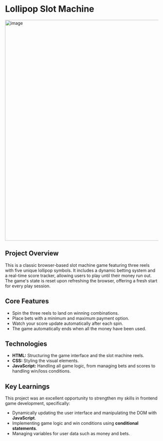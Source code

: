 # Lollipop Slot Machine


<img width="664" height="724" alt="image" src="https://github.com/user-attachments/assets/6a595d5f-190f-429a-8ec8-6b90f54fef93" />


## Project Overview

This is a classic browser-based slot machine game featuring three reels with five unique lollipop symbols. It includes a dynamic betting system and a real-time score tracker, allowing users to play until their money run out. The game's state is reset upon refreshing the browser, offering a fresh start for every play session.

## Core Features

* Spin the three reels to land on winning combinations.
* Place bets with a minimum and maximum payment option.
* Watch your score update automatically after each spin.
* The game automatically ends when all the money have been used.

## Technologies

* **HTML:** Structuring the game interface and the slot machine reels.
* **CSS:** Styling the visual elements.
* **JavaScript:** Handling all game logic, from managing bets and scores to handling win/loss conditions.

## Key Learnings

This project was an excellent opportunity to strengthen my skills in frontend game development, specifically:
* Dynamically updating the user interface and manipulating the DOM with **JavaScript**.
* Implementing game logic and win conditions using **conditional statements**.
* Managing variables for user data such as money and bets.
